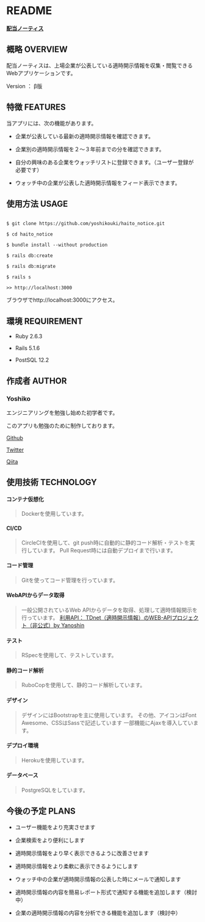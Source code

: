
# README

[**配当ノーティス**](https://haito-notice.herokuapp.com)  


## 概略 OVERVIEW

配当ノーティスは、上場企業が公表している適時開示情報を収集・閲覧できるWebアプリケーションです。

Version ： β版

  
  
  

## 特徴 FEATURES

当アプリには、次の機能があります。

- 企業が公表している最新の適時開示情報を確認できます。

- 企業別の適時開示情報を２〜３年前までの分を確認できます。

- 自分の興味のある企業をウォッチリストに登録できます。（ユーザー登録が必要です）

- ウォッチ中の企業が公表した適時開示情報をフィード表示できます。

  
  
  

## 使用方法 USAGE

  

```Terminal

$ git clone https://github.com/yoshikouki/haito_notice.git

$ cd haito_notice

$ bundle install --without production

$ rails db:create

$ rails db:migrate

$ rails s

>> http://localhost:3000

```

  

ブラウザでhttp://localhost:3000にアクセス。

  
  
  

## 環境 REQUIREMENT

  

- Ruby 2.6.3

- Rails 5.1.6

- PostSQL 12.2

  
  
  

## 作成者 AUTHOR

  

### Yoshiko

  

エンジニアリングを勉強し始めた初学者です。

このアプリも勉強のために制作しております。

  

[Github](https://github.com/yoshikouki  "Github")

[Twitter](https://twitter.com/K2_Yoshiko)

[Qiita](https://qiita.com/K2_Yoshiko)  
  
  

## 使用技術 TECHNOLOGY

  

#### コンテナ仮想化

> Dockerを使用しています。

  

#### CI/CD

> CircleCIを使用して、git push時に自動的に静的コード解析・テストを実行しています。
> Pull Request時には自動デプロイまで行います。

  

#### コード管理

> Gitを使ってコード管理を行っています。

  

#### WebAPIからデータ取得

> 一般公開されているWeb APIからデータを取得、処理して適時情報開示を行っています。
> [利用API： TDnet（適時開示情報）のWEB-APIプロジェクト（非公式）by Yanoshin](https://webapi.yanoshin.jp/tdnet/)

  

#### テスト

> RSpecを使用して、テストしています。

  

#### 静的コード解析

> RuboCopを使用して、静的コード解析しています。

  

#### デザイン

> デザインにはBootstrapを主に使用しています。
> その他、アイコンはFont Awesome、CSSはSassで記述しています
> 一部機能にAjaxを導入しています。

  

#### デプロイ環境

> Herokuを使用しています。

  

#### データベース

> PostgreSQLをしています。

  
  
  

## 今後の予定 PLANS

  

- ユーザー機能をより充実させます

- 企業検索をより便利にします

- 適時開示情報をより早く表示できるように改善させます

- 適時開示情報をより柔軟に表示できるようにします

- ウォッチ中の企業が適時開示情報の公表した時にメールで通知します

- 適時開示情報の内容を簡易レポート形式で通知する機能を追加します（検討中）

- 企業の適時開示情報の内容を分析できる機能を追加します（検討中）